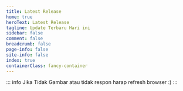 ```yaml
---
title: Latest Release
home: true
heroText: Latest Release
tagline: Update Terbaru Hari ini
sidebar: false
comment: false
breadcrumb: false
page-info: false
site-info: false
index: true
containerClass: fancy-container
---
```


::: info
Jika Tidak Gambar atau tidak respon harap refresh browser :)
:::

<AnimeGallery />
